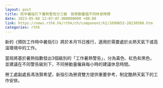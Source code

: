 ```yaml
---
layout: post
title: 防中暑指引下暑熱警告分三級　按勞動量倡不同休息時間
date: 2023-05-08 12:07:07.000000000 +08:00
link: https://news.rthk.hk/rthk/ch/component/k2/1699653-20230508.htm
categories: rthk
---
```


新的《預防工作時中暑指引》將於本月15日推行，適用於需要處於炎熱天氣下或高溫環境中的工作。

當局將基於暑熱指數發出3個級別的「工作暑熱警告」，分為黃色、紅色和黑色，並建議在不同警告級別下，不同勞動量僱員每小時的建議休息時間。

勞工處副處長馮浩賢希望，新指引為勞資雙方提供重要參考，制定酷熱天氣下的工作安排。
